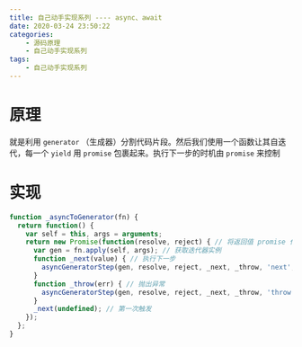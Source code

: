 ```yaml
---
title: 自己动手实现系列 ---- async、await
date: 2020-03-24 23:50:22
categories: 
	- 源码原理
	- 自己动手实现系列
tags: 
	- 自己动手实现系列
---
```

# 原理
就是利用 `generator` （生成器）分割代码片段。然后我们使用一个函数让其自迭代，每一个 `yield` 用 `promise` 包裹起来。执行下一步的时机由 `promise` 来控制

# 实现
``` js
function _asyncToGenerator(fn) {
  return function() {
    var self = this, args = arguments;
    return new Promise(function(resolve, reject) { // 将返回值 promise 化
      var gen = fn.apply(self, args); // 获取迭代器实例
      function _next(value) { // 执行下一步
        asyncGeneratorStep(gen, resolve, reject, _next, _throw, 'next', value);
      }
      function _throw(err) { // 抛出异常
        asyncGeneratorStep(gen, resolve, reject, _next, _throw, 'throw', err);
      }
      _next(undefined); // 第一次触发
    });
  };
}
```